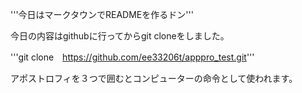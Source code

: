 '''今日はマークタウンでREADMEを作るドン'''

今日の内容はgithubに行ってからgit cloneをしました。

'''git clone　https://github.com/ee33206t/apppro_test.git'''

アポストロフィを３つで囲むとコンピューターの命令として使われます。